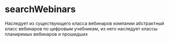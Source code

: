 # searchWebinars

Наследует из существующего класса вебинаров компании абстрактный класс вебинаров по цифровым учебникам, из него наследует классы планиремых вебинаров и прошедших
